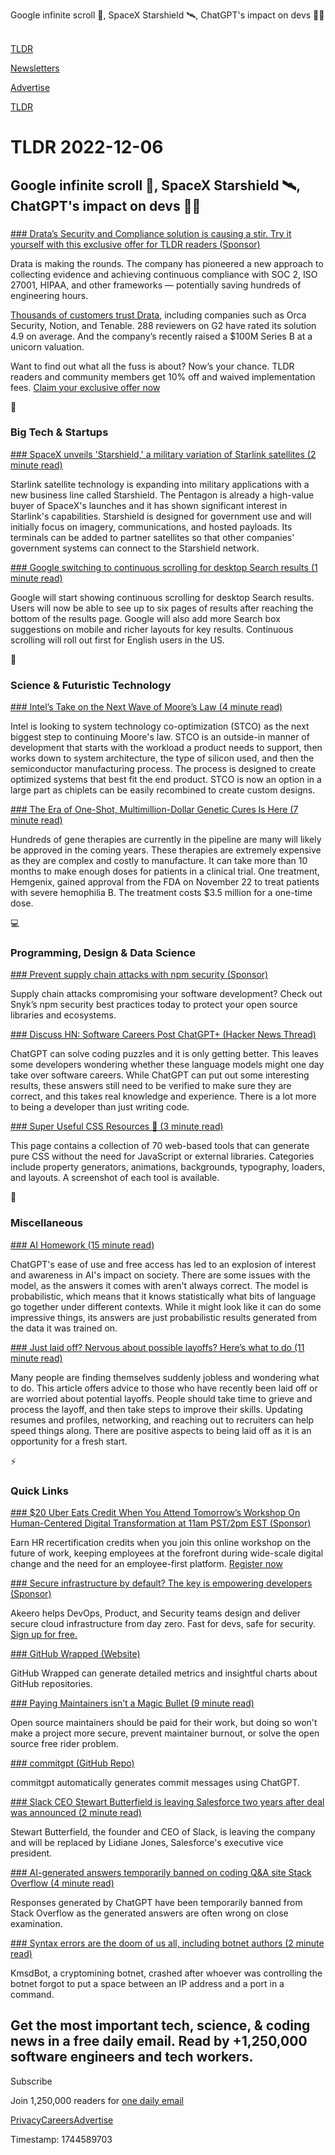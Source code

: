 Google infinite scroll 🔎, SpaceX Starshield 🛰️, ChatGPT's impact on devs 👨‍💻  

[TLDR](/)

[Newsletters](/newsletters)

[Advertise](https://advertise.tldr.tech/)

[TLDR](/)

# TLDR 2022-12-06

## Google infinite scroll 🔎, SpaceX Starshield 🛰️, ChatGPT's impact on devs 👨‍💻

### 

[### Drata’s Security and Compliance solution is causing a stir. Try it yourself with this exclusive offer for TLDR readers (Sponsor)](https://drata.com/partner/tldr?utm_source=tldr&amp;utm_medium=newsletter&amp;utm_campaign=DR_brand_tldr_all_ros_NA&amp;utm_content=request_a_demo&amp;utm_term=text)

Drata is making the rounds. The company has pioneered a new approach to collecting evidence and achieving continuous compliance with SOC 2, ISO 27001, HIPAA, and other frameworks — potentially saving hundreds of engineering hours.

[Thousands of customers trust Drata](https://drata.com/partner/tldr?utm_source=tldr&utm_medium=newsletter&utm_campaign=DR_brand_tldr_all_ros_NA&utm_content=request_a_demo&utm_term=text), including companies such as Orca Security, Notion, and Tenable. 288 reviewers on G2 have rated its solution 4.9 on average. And the company’s recently raised a $100M Series B at a unicorn valuation.

Want to find out what all the fuss is about? Now’s your chance. TLDR readers and community members get 10% off and waived implementation fees. [Claim your exclusive offer now](https://drata.com/partner/tldr?utm_source=tldr&utm_medium=newsletter&utm_campaign=DR_brand_tldr_all_ros_NA&utm_content=request_a_demo&utm_term=text)

📱

### Big Tech & Startups

[### SpaceX unveils 'Starshield,' a military variation of Starlink satellites (2 minute read)](https://www.cnbc.com/2022/12/05/spacex-unveils-starshield-a-military-variation-of-starlink-satellites.html?utm_source=tldrnewsletter)

Starlink satellite technology is expanding into military applications with a new business line called Starshield. The Pentagon is already a high-value buyer of SpaceX's launches and it has shown significant interest in Starlink's capabilities. Starshield is designed for government use and will initially focus on imagery, communications, and hosted payloads. Its terminals can be added to partner satellites so that other companies' government systems can connect to the Starshield network.

[### Google switching to continuous scrolling for desktop Search results (1 minute read)](https://9to5google.com/2022/12/05/google-search-continuous-scrolling-2/?utm_source=tldrnewsletter)

Google will start showing continuous scrolling for desktop Search results. Users will now be able to see up to six pages of results after reaching the bottom of the results page. Google will also add more Search box suggestions on mobile and richer layouts for key results. Continuous scrolling will roll out first for English users in the US.

🚀

### Science & Futuristic Technology

[### Intel’s Take on the Next Wave of Moore’s Law (4 minute read)](https://spectrum.ieee.org/whats-next-for-moores-law?utm_source=tldrnewsletter)

Intel is looking to system technology co-optimization (STCO) as the next biggest step to continuing Moore's law. STCO is an outside-in manner of development that starts with the workload a product needs to support, then works down to system architecture, the type of silicon used, and then the semiconductor manufacturing process. The process is designed to create optimized systems that best fit the end product. STCO is now an option in a large part as chiplets can be easily recombined to create custom designs.

[### The Era of One-Shot, Multimillion-Dollar Genetic Cures Is Here (7 minute read)](https://archive.ph/MftR5#selection-483.16-489.34?utm_source=tldrnewsletter)

Hundreds of gene therapies are currently in the pipeline are many will likely be approved in the coming years. These therapies are extremely expensive as they are complex and costly to manufacture. It can take more than 10 months to make enough doses for patients in a clinical trial. One treatment, Hemgenix, gained approval from the FDA on November 22 to treat patients with severe hemophilia B. The treatment costs $3.5 million for a one-time dose.

💻

### Programming, Design & Data Science

[### Prevent supply chain attacks with npm security (Sponsor)](https://snyk.io/blog/npm-security-preventing-supply-chain-attacks/?utm_campaign=AOM-2022&amp;utm_medium=Paid-Email&amp;utm_source=TLDR&amp;utm_content=npm-security-preventing-supply-chain-attacks)

Supply chain attacks compromising your software development? Check out Snyk’s npm security best practices today to protect your open source libraries and ecosystems.

[### Discuss HN: Software Careers Post ChatGPT+ (Hacker News Thread)](https://news.ycombinator.com/item?id=33863749)

ChatGPT can solve coding puzzles and it is only getting better. This leaves some developers wondering whether these language models might one day take over software careers. While ChatGPT can put out some interesting results, these answers still need to be verified to make sure they are correct, and this takes real knowledge and experience. There is a lot more to being a developer than just writing code.

[### Super Useful CSS Resources 🌈 (3 minute read)](https://dev.to/lissy93/super-useful-css-resources-1ba3?utm_source=tldrnewsletter)

This page contains a collection of 70 web-based tools that can generate pure CSS without the need for JavaScript or external libraries. Categories include property generators, animations, backgrounds, typography, loaders, and layouts. A screenshot of each tool is available.

🎁

### Miscellaneous

[### AI Homework (15 minute read)](https://stratechery.com/2022/ai-homework/?utm_source=tldrnewsletter)

ChatGPT's ease of use and free access has led to an explosion of interest and awareness in AI's impact on society. There are some issues with the model, as the answers it comes with aren't always correct. The model is probabilistic, which means that it knows statistically what bits of language go together under different contexts. While it might look like it can do some impressive things, its answers are just probabilistic results generated from the data it was trained on.

[### Just laid off? Nervous about possible layoffs? Here’s what to do (11 minute read)](https://stackoverflow.blog/2022/12/05/just-laid-off-nervous-about-possible-layoffs-heres-what-to-do/?utm_source=tldrnewsletter)

Many people are finding themselves suddenly jobless and wondering what to do. This article offers advice to those who have recently been laid off or are worried about potential layoffs. People should take time to grieve and process the layoff, and then take steps to improve their skills. Updating resumes and profiles, networking, and reaching out to recruiters can help speed things along. There are positive aspects to being laid off as it is an opportunity for a fresh start.

⚡

### Quick Links

[### $20 Uber Eats Credit When You Attend Tomorrow’s Workshop On Human-Centered Digital Transformation at 11am PST/2pm EST (Sponsor)](https://www2.reworked.co/cw-wb-221207-lumapps-dw.html?utm_source=tldr.com&amp;utm_medium=email&amp;utm_campaign=wb-221207-lumapps-dw&amp;utm_content=dem-221206-kw)

Earn HR recertification credits when you join this online workshop on the future of work, keeping employees at the forefront during wide-scale digital change and the need for an employee-first platform. [Register now](https://www2.reworked.co/cw-wb-221207-lumapps-dw.html?utm_source=tldr.com&utm_medium=email&utm_campaign=wb-221207-lumapps-dw&utm_content=dem-221206-kw)

[### Secure infrastructure by default? The key is empowering developers (Sponsor)](https://www.akeero.com/?utm_campaign=TLDR%20December%2022&amp;utm_source=TLDR%206%20Dec%2022&amp;utm_medium=TLDR%206%20Dec%2022)

Akeero helps DevOps, Product, and Security teams design and deliver secure cloud infrastructure from day zero. Fast for devs, safe for security. [Sign up for free.](https://www.akeero.com/?utm_campaign=TLDR%20December%2022&utm_source=TLDR%206%20Dec%2022&utm_medium=TLDR%206%20Dec%2022)

[### GitHub Wrapped (Website)](https://www.githubtrends.io/wrapped?utm_source=tldrnewsletter)

GitHub Wrapped can generate detailed metrics and insightful charts about GitHub repositories.

[### Paying Maintainers isn’t a Magic Bullet (9 minute read)](https://blog.hansenpartnership.com/paying-maintainers-isnt-a-magic-bullet/?utm_source=tldrnewsletter)

Open source maintainers should be paid for their work, but doing so won't make a project more secure, prevent maintainer burnout, or solve the open source free rider problem.

[### commitgpt (GitHub Repo)](https://github.com/RomanHotsiy/commitgpt?utm_source=tldrnewsletter)

commitgpt automatically generates commit messages using ChatGPT.

[### Slack CEO Stewart Butterfield is leaving Salesforce two years after deal was announced (2 minute read)](https://www.cnbc.com/2022/12/05/slack-ceo-stewart-butterfield-leaving-salesforce-two-years-after-deal.html?utm_source=tldrnewsletter)

Stewart Butterfield, the founder and CEO of Slack, is leaving the company and will be replaced by Lidiane Jones, Salesforce's executive vice president.

[### AI-generated answers temporarily banned on coding Q&A site Stack Overflow (4 minute read)](https://www.theverge.com/2022/12/5/23493932/chatgpt-ai-generated-answers-temporarily-banned-stack-overflow-llms-dangers?utm_source=tldrnewsletter)

Responses generated by ChatGPT have been temporarily banned from Stack Overflow as the generated answers are often wrong on close examination.

[### Syntax errors are the doom of us all, including botnet authors (2 minute read)](https://arstechnica.com/information-technology/2022/12/advanced-botnet-taken-down-by-an-all-too-human-flaw-syntax-error/?utm_source=tldrnewsletter)

KmsdBot, a cryptomining botnet, crashed after whoever was controlling the botnet forgot to put a space between an IP address and a port in a command.

## Get the most important tech, science, & coding news in a free daily email. Read by +1,250,000 software engineers and tech workers.

Subscribe

Join 1,250,000 readers for [one daily email](/api/latest/tech)

[Privacy](/privacy)[Careers](https://jobs.ashbyhq.com/tldr.tech)[Advertise](/tech/advertise)

Timestamp: 1744589703